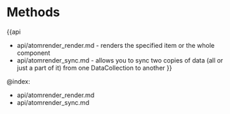 Methods
=======

{{api
- api/atomrender_render.md - renders the specified item or the whole component
- api/atomrender_sync.md - allows you to sync two copies of data (all or just a part of it) from one DataCollection to another
}}

@index:
- api/atomrender_render.md
- api/atomrender_sync.md



